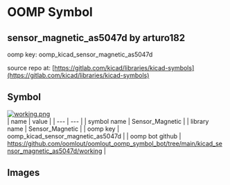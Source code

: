 # OOMP Symbol  
## sensor_magnetic_as5047d  by arturo182  
  
oomp key: oomp_kicad_sensor_magnetic_as5047d  
  
source repo at: [https://gitlab.com/kicad/libraries/kicad-symbols](https://gitlab.com/kicad/libraries/kicad-symbols)  
## Symbol  
  
[![working.png](working_600.png)](working.png)  
| name | value | 
| --- | --- | 
| symbol name | Sensor_Magnetic | 
| library name | Sensor_Magnetic | 
| oomp key | oomp_kicad_sensor_magnetic_as5047d | 
| oomp bot github | https://github.com/oomlout/oomlout_oomp_symbol_bot/tree/main/kicad_sensor_magnetic_as5047d/working | 
## Images  
